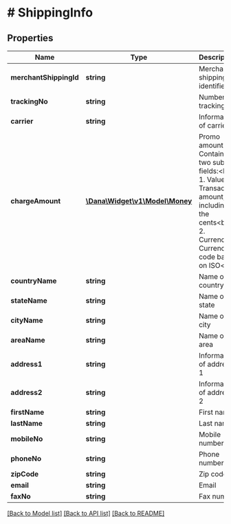 # # ShippingInfo

## Properties

Name | Type | Description | Notes
------------ | ------------- | ------------- | -------------
**merchantShippingId** | **string** | Merchant shipping identifier |
**trackingNo** | **string** | Number of tracking | [optional]
**carrier** | **string** | Information of carrier | [optional]
**chargeAmount** | [**\Dana\Widget\v1\Model\Money**](Money.md) | Promo amount. Contains two sub-fields:&lt;br&gt; 1. Value: Transaction amount, including the cents&lt;br&gt; 2. Currency: Currency code based on ISO&lt;br&gt; | [optional]
**countryName** | **string** | Name of country |
**stateName** | **string** | Name of state |
**cityName** | **string** | Name of city |
**areaName** | **string** | Name of area | [optional]
**address1** | **string** | Information of address 1 |
**address2** | **string** | Information of address 2 | [optional]
**firstName** | **string** | First name |
**lastName** | **string** | Last name |
**mobileNo** | **string** | Mobile number | [optional]
**phoneNo** | **string** | Phone number | [optional]
**zipCode** | **string** | Zip code |
**email** | **string** | Email | [optional]
**faxNo** | **string** | Fax number | [optional]

[[Back to Model list]](../../README.md#models) [[Back to API list]](../../README.md#endpoints) [[Back to README]](../../README.md)
